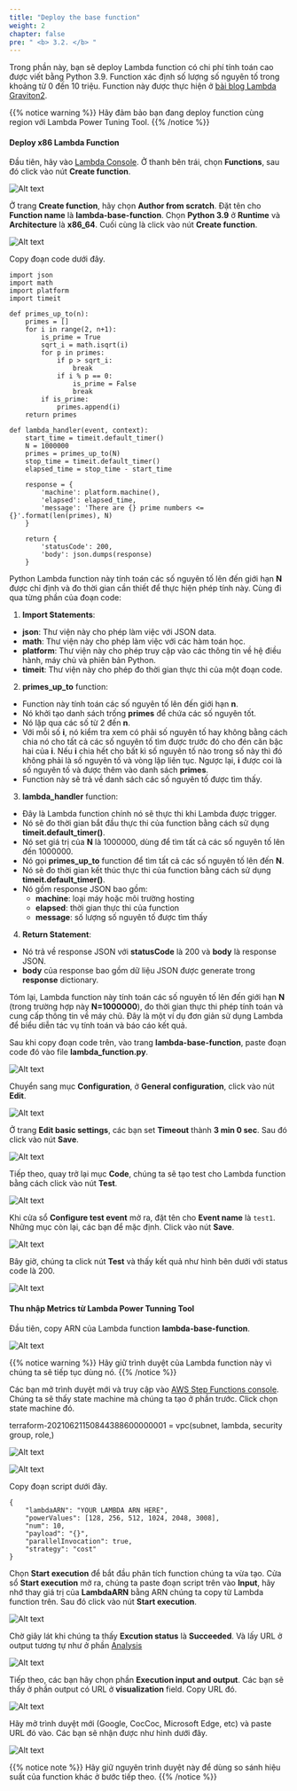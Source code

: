 ```yaml
---
title: "Deploy the base function"
weight: 2
chapter: false
pre: " <b> 3.2. </b> "
---
```


Trong phần này, bạn sẽ deploy Lambda function có chi phí tính toán cao được viết bằng Python 3.9. Function xác định số lượng số nguyên tố trong khoảng từ 0 đến 10 triệu. Function này được thực hiện ở [bài blog Lambda Graviton2](https://aws.amazon.com/blogs/aws/aws-lambda-functions-powered-by-aws-graviton2-processor-run-your-functions-on-arm-and-get-up-to-34-better-price-performance/).

{{% notice warning %}}
Hãy đảm bảo bạn đang deploy function cùng region với Lambda Power Tuning Tool.
{{% /notice %}}

#### Deploy x86 Lambda Function

Đầu tiên, hãy vào [Lambda Console](https://console.aws.amazon.com/lambda). Ở thanh bên trái, chọn **Functions**, sau đó click vào nút **Create function**.

![Alt text](image.png)

Ở trang **Create function**, hãy chọn **Author from scratch**. Đặt tên cho **Function name** là **lambda-base-function**. Chọn **Python 3.9** ở **Runtime** và **Architecture** là **x86_64**. Cuối cùng là click vào nút **Create function**.

![Alt text](image-1.png)

Copy đoạn code dưới đây.

```
import json
import math
import platform
import timeit

def primes_up_to(n):
    primes = []
    for i in range(2, n+1):
        is_prime = True
        sqrt_i = math.isqrt(i)
        for p in primes:
            if p > sqrt_i:
                break
            if i % p == 0:
                is_prime = False
                break
        if is_prime:
            primes.append(i)
    return primes

def lambda_handler(event, context):
    start_time = timeit.default_timer()
    N = 1000000
    primes = primes_up_to(N)
    stop_time = timeit.default_timer()
    elapsed_time = stop_time - start_time

    response = {
        'machine': platform.machine(),
        'elapsed': elapsed_time,
        'message': 'There are {} prime numbers <= {}'.format(len(primes), N)
    }

    return {
        'statusCode': 200,
        'body': json.dumps(response)
    }
```

Python Lambda function này tính toán các số nguyên tố lên đến giới hạn **N** được chỉ định và đo thời gian cần thiết để thực hiện phép tính này. Cùng đi qua từng phần của đoạn code:

1. **Import Statements**:
- **json**: Thư viện này cho phép làm việc với JSON data.
- **math**: Thư viện này cho phép làm việc với các hàm toán học.
- **platform**: Thư viện này cho phép truy cập vào các thông tin về hệ điều hành, máy chủ và phiên bản Python.
- **timeit**: Thư viện này cho phép đo thời gian thực thi của một đoạn code.

2. **primes_up_to** function:
- Function này tính toán các số nguyên tố lên đến giới hạn **n**.
- Nó khởi tạo danh sách trống **primes** để chứa các số nguyên tốt.
- Nó lặp qua các số từ 2 đến **n**.
- Với mỗi số **i**, nó kiểm tra xem có phải số nguyên tố hay không bằng cách chia nó cho tất cả các số nguyên tố tìm được trước đó cho đén căn bậc hai của **i**. Nếu **i** chia hết cho bất kì số nguyên tố nào trong số này thì đó không phải là số nguyên tố và vòng lặp liên tục. Ngược lại, **i** được coi là số nguyên tố và được thêm vào danh sách **primes**.
- Function này sẽ trả về danh sách các số nguyên tố được tìm thấy.

3. **lambda_handler** function:
- Đây là Lambda function chính nó sẽ thực thi khi Lambda được trigger.
- Nó sẽ đo thời gian bắt đầu thực thi của function bằng cách sử dụng **timeit.default_timer()**.
- Nó set giá trị của **N** là 1000000, dùng để tìm tất cả các số nguyên tố lên đến 1000000.
- Nó gọi **primes_up_to** function để tìm tất cả các số nguyên tố lên đến **N**.
- Nó sẽ đo thời gian kết thúc thực thi của function bằng cách sử dụng **timeit.default_timer()**.
- Nó gồm response JSON bao gồm:
    - **machine**: loại máy hoặc môi trường hosting
    - **elapsed**: thời gian thực thi của function
    - **message**: số lượng số nguyên tố được tìm thấy

4. **Return Statement**:
- Nó trả về response JSON với **statusCode** là 200 và **body** là response JSON.
- **body** của response bao gồm dữ liệu JSON được generate trong **response** dictionary.

Tóm lại, Lambda function này tính toán các số nguyên tố lên đến giới hạn **N** (trong trường hợp này **N=1000000**), đo thời gian thực thi phép tính toán và cung cấp thông tin về máy chủ. Đây là một ví dụ đơn giản sử dụng Lambda để biểu diễn tác vụ tính toán và báo cáo kết quả.

Sau khi copy đoạn code trên, vào trang **lambda-base-function**, paste đoạn code đó vào file **lambda_function.py**.

![Alt text](image-2.png)

Chuyển sang mục **Configuration**, ở **General configuration**, click vào nút **Edit**. 

![Alt text](image-3.png)

Ở trang **Edit basic settings**, các bạn set **Timeout** thành **3 min 0 sec**. Sau đó click vào nút **Save**.

![Alt text](image-4.png)

Tiếp theo, quay trở lại mục **Code**, chúng ta sẽ tạo test cho Lambda function bằng cách click vào nút **Test**.

![Alt text](image-5.png)

Khi cửa sổ **Configure test event** mở ra, đặt tên cho **Event name** là `test1`. Những mục còn lại, các bạn để mặc định. Click vào nút **Save**.

![Alt text](image-6.png)

Bây giờ, chúng ta click nút **Test** và thấy kết quả như hình bên dưới với status code là 200.

![Alt text](image-7.png)

#### Thu nhập Metrics từ Lambda Power Tunning Tool

Đầu tiên, copy ARN của Lambda function **lambda-base-function**.

![Alt text](image-8.png)

{{% notice warning %}}
Hãy giữ trình duyệt của Lambda function này vì chúng ta sẽ tiếp tục dùng nó.
{{% /notice %}}

Các bạn mở trình duyệt mới và truy cập vào [AWS Step Functions console](https://console.aws.amazon.com/states/). Chúng ta sẽ thấy state machine mà chúng ta tạo ở phần trước. Click chọn state machine đó.

terraform-20210621150844388600000001 = vpc(subnet, lambda, security group, role,)

![Alt text](image-9.png)

![Alt text](image-10.png)

Copy đoạn script dưới đây.

```
{
    "lambdaARN": "YOUR LAMBDA ARN HERE",
    "powerValues": [128, 256, 512, 1024, 2048, 3008],
    "num": 10,
    "payload": "{}",
    "parallelInvocation": true,
    "strategy": "cost"
}
```

Chọn **Start execution** để bắt đầu phân tích function chúng ta vừa tạo. Cửa sổ **Start execution** mở ra, chúng ta paste đoạn script trên vào **Input**, hãy nhớ thay giá trị của **LambdaARN** bằng ARN chúng ta copy từ Lambda function trên. Sau đó click vào nút **Start execution**.

![Alt text](image-11.png)

Chờ giây lát khi chúng ta thấy **Excution status** là **Succeeded**. Và lấy URL ở output tương tự như ở phần [Analysis](/vi/2-powertuning/2.3-analysis/)

![Alt text](../../2-powertuning/2.3-analysis/image-3.png)

Tiếp theo, các bạn hãy chọn phần **Execution input and output**. Các bạn sẽ thấy ở phần output có URL ở **visualization** field. Copy URL đó.

![Alt text](../../2-powertuning/2.3-analysis/image-4.png)

Hãy mở trình duyệt mới (Google, CocCoc, Microsoft Edge, etc) và paste URL đó vào. Các bạn sẽ nhận được như hình dưới đây.

![Alt text](image-12.png)

{{% notice note %}}
Hãy giữ nguyên trình duyệt này để dùng so sánh hiệu suất của function khác ở bước tiếp theo.
{{% /notice %}}







